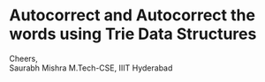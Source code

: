 # Autocorrect and Autocorrect the words using Trie Data Structures


Cheers,  
Saurabh Mishra 
M.Tech-CSE, IIIT Hyderabad 
